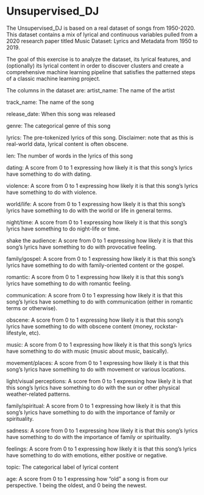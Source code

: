 # Unsupervised_DJ

The Unsupervised_DJ is based on a real dataset of songs from 1950-2020. 
This dataset contains a mix of lyrical and continuous variables pulled from a 2020 research paper titled Music Dataset: Lyrics and Metadata from 1950 to 2019.

The goal of this exercise is to analyze the dataset, its lyrical features, and (optionally) its lyrical content in order to discover clusters and create a comprehensive machine learning pipeline that satisfies the patterned steps of a classic machine learning project. 


The columns in the dataset are: 
artist_name: The name of the artist

track_name: The name of the song

release_date: When this song was released

genre: The categorical genre of this song

lyrics: The pre-tokenized lyrics of this song. Disclaimer: note that as this is real-world data, lyrical content is often obscene. 

len:  The number of words in the lyrics of this song

dating: A score from 0 to 1 expressing how likely it is that this song’s lyrics have something to do with dating.

violence: A score from 0 to 1 expressing how likely it is that this song’s lyrics have something to do with violence.

world/life: A score from 0 to 1 expressing how likely it is that this song’s lyrics have something to do with the world or life in general terms.

night/time: A score from 0 to 1 expressing how likely it is that this song’s lyrics have something to do night-life or time.

shake the audience: A score from 0 to 1 expressing how likely it is that this song’s lyrics have something to do with provocative feeling.

family/gospel: A score from 0 to 1 expressing how likely it is that this song’s lyrics have something to do with family-oriented content or the gospel.

romantic: A score from 0 to 1 expressing how likely it is that this song’s lyrics have something to do with romantic feeling.

communication: A score from 0 to 1 expressing how likely it is that this song’s lyrics have something to do with communication (either in romantic terms or otherwise).

obscene: A score from 0 to 1 expressing how likely it is that this song’s lyrics have something to do with obscene content (money, rockstar-lifestyle, etc).

music: A score from 0 to 1 expressing how likely it is that this song’s lyrics have something to do with music (music about music, basically).

movement/places: A score from 0 to 1 expressing how likely it is that this song’s lyrics have something to do with movement or various locations.

light/visual perceptions: A score from 0 to 1 expressing how likely it is that this song’s lyrics have something to do with the sun or other physical weather-related patterns.

family/spiritual: A score from 0 to 1 expressing how likely it is that this song’s lyrics have something to do with the importance of family or spirituality.

sadness: A score from 0 to 1 expressing how likely it is that this song’s lyrics have something to do with the importance of family or spirituality.

feelings: A score from 0 to 1 expressing how likely it is that this song’s lyrics have something to do with emotions, either positive or negative.

topic: The categorical label of lyrical content

age: A score from 0 to 1 expressing how “old” a song is from our perspective. 1 being the oldest, and 0 being the newest.


